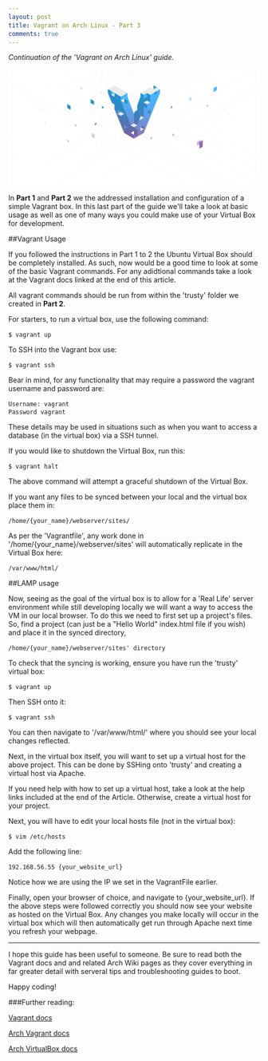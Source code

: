 ```yaml
---
layout: post
title: Vagrant on Arch Linux - Part 3
comments: true
---
```


*Continuation of the 'Vagrant on Arch Linux' guide.*

![Vagrant Banner](/public/images/posts/vagrant_banner.png)

In **Part 1** and **Part 2** we the addressed installation and configuration of a simple Vagrant box. In this last part of the guide we'll take a look at basic usage as well as one of many ways you could make use of your Virtual Box for development.

##Vagrant Usage

If you followed the instructions in Part 1 to 2 the Ubuntu Virtual Box should be completely installed. As such, now would be a good time to look at some of the basic Vagrant commands. For any adidtional commands take a look at the Vagrant docs linked at the end of this article.

All vagrant commands should be run from within the 'trusty' folder we created in **Part 2**.

For starters, to run a virtual box, use the following command:

    $ vagrant up

To SSH into the Vagrant box use: 

    $ vagrant ssh

Bear in mind, for any functionality that may require a password the vagrant username and password are:

    Username: vagrant
    Password vagrant

These details may be used in situations such as when you want to access a database (in the virtual box) via a SSH tunnel.

If you would like to shutdown the Virtual Box, run this:

    $ vagrant halt

The above command will attempt a graceful shutdown of the Virtual Box.

If you want any files to be synced between your local and the virtual box place them in:

    /home/{your_name}/webserver/sites/

As per the 'Vagrantfile', any work done in '/home/{your_name}/webserver/sites' will automatically replicate in the Virtual Box here:

    /var/www/html/

##LAMP usage

Now, seeing as the goal of the virtual box is to allow for a 'Real Life' server environment while still developing locally we will want a way to access the VM in our local browser. To do this we need to first set up a project's files. So, find a project (can just be a "Hello World" index.html file if you wish) and place it in the synced directory,

    /home/{your_name}/webserver/sites' directory

To check that the syncing is working, ensure you have run the 'trusty' virtual box:

    $ vagrant up 

Then SSH onto it:

    $ vagrant ssh 

You can then navigate to '/var/www/html/' where you should see your local changes reflected.

Next, in the virtual box itself, you will want to set up a virtual host for the above project. This can be done by SSHing onto 'trusty' and creating a virtual host via Apache.

If you need help with how to set up a virtual host, take a look at the help links included at the end of the Article. Otherwise, create a virtual host for your project.

Next, you will have to edit your local hosts file (not in the virtual box):

    $ vim /etc/hosts

Add the following line:

    192.168.56.55 {your_website_url}

Notice how we are using the IP we set in the VagrantFile earlier.

Finally, open your browser of choice, and navigate to {your_website_url}. If the above steps were followed correctly you should now see your website as hosted on the Virtual Box. Any changes you make locally will occur in the virtual box which will then automatically get run through Apache next time you refresh your webpage.

* * *

I hope this guide has been useful to someone. Be sure to read both the Vagrant docs and and related Arch Wiki pages as they cover everything in far greater detail with serveral tips and troubleshooting guides to boot.

Happy coding!

###Further reading:

[Vagrant docs](https://docs.vagrantup.com/v2/)

[Arch Vagrant docs](https://wiki.archlinux.org/index.php/Vagrant)

[Arch VirtualBox docs](https://wiki.archlinux.org/index.php/VirtualBox)
